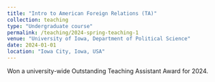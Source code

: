 ```yaml
---
title: "Intro to American Foreign Relations (TA)"
collection: teaching
type: "Undergraduate course"
permalink: /teaching/2024-spring-teaching-1
venue: "University of Iowa, Department of Political Science"
date: 2024-01-01
location: "Iowa City, Iowa, USA"
---
```


Won a university-wide Outstanding Teaching Assistant Award for 2024.

